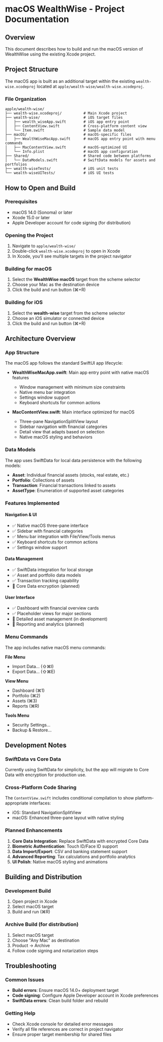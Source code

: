 # macOS WealthWise - Project Documentation

## Overview

This document describes how to build and run the macOS version of WealthWise using the existing Xcode project.

## Project Structure

The macOS app is built as an additional target within the existing `wealth-wise.xcodeproj` located at `apple/wealth-wise/wealth-wise.xcodeproj`.

### File Organization
```
apple/wealth-wise/
├── wealth-wise.xcodeproj/          # Main Xcode project
├── wealth-wise/                    # iOS target files
│   ├── wealth_wiseApp.swift        # iOS app entry point
│   ├── ContentView.swift           # Cross-platform content view
│   └── Item.swift                  # Sample data model
├── macOS/                          # macOS-specific files
│   ├── WealthWiseMacApp.swift      # macOS app entry point with menu commands
│   ├── MacContentView.swift        # macOS-optimized UI
│   └── Info.plist                  # macOS app configuration
├── Shared/                         # Shared code between platforms
│   └── DataModels.swift            # SwiftData models for assets and portfolios
├── wealth-wiseTests/               # iOS unit tests
└── wealth-wiseUITests/             # iOS UI tests
```

## How to Open and Build

### Prerequisites
- macOS 14.0 (Sonoma) or later
- Xcode 15.0 or later
- Apple Developer account for code signing (for distribution)

### Opening the Project
1. Navigate to `apple/wealth-wise/`
2. Double-click `wealth-wise.xcodeproj` to open in Xcode
3. In Xcode, you'll see multiple targets in the project navigator

### Building for macOS
1. Select the **WealthWise macOS** target from the scheme selector
2. Choose your Mac as the destination device
3. Click the build and run button (⌘+R)

### Building for iOS
1. Select the **wealth-wise** target from the scheme selector  
2. Choose an iOS simulator or connected device
3. Click the build and run button (⌘+R)

## Architecture Overview

### App Structure

The macOS app follows the standard SwiftUI app lifecycle:

- **WealthWiseMacApp.swift**: Main app entry point with native macOS features
  - Window management with minimum size constraints
  - Native menu bar integration
  - Settings window support
  - Keyboard shortcuts for common actions

- **MacContentView.swift**: Main interface optimized for macOS
  - Three-pane NavigationSplitView layout
  - Sidebar navigation with financial categories
  - Detail view that adapts based on selection
  - Native macOS styling and behaviors

### Data Models

The app uses SwiftData for local data persistence with the following models:

- **Asset**: Individual financial assets (stocks, real estate, etc.)
- **Portfolio**: Collections of assets
- **Transaction**: Financial transactions linked to assets
- **AssetType**: Enumeration of supported asset categories

### Features Implemented

#### Navigation & UI
- ✅ Native macOS three-pane interface
- ✅ Sidebar with financial categories
- ✅ Menu bar integration with File/View/Tools menus
- ✅ Keyboard shortcuts for common actions
- ✅ Settings window support

#### Data Management
- ✅ SwiftData integration for local storage
- ✅ Asset and portfolio data models
- ✅ Transaction tracking capability
- 🚧 Core Data encryption (planned)

#### User Interface
- ✅ Dashboard with financial overview cards
- ✅ Placeholder views for major sections
- 🚧 Detailed asset management (in development)
- 🚧 Reporting and analytics (planned)

### Menu Commands

The app includes native macOS menu commands:

**File Menu**
- Import Data... (⇧⌘I)
- Export Data... (⇧⌘E)

**View Menu**  
- Dashboard (⌘1)
- Portfolio (⌘2)
- Assets (⌘3)
- Reports (⌘R)

**Tools Menu**
- Security Settings...
- Backup & Restore...

## Development Notes

### SwiftData vs Core Data
Currently using SwiftData for simplicity, but the app will migrate to Core Data with encryption for production use.

### Cross-Platform Code Sharing
The `ContentView.swift` includes conditional compilation to show platform-appropriate interfaces:
- iOS: Standard NavigationSplitView
- macOS: Enhanced three-pane layout with native styling

### Planned Enhancements
1. **Core Data Integration**: Replace SwiftData with encrypted Core Data
2. **Biometric Authentication**: Touch ID/Face ID support
3. **Data Import/Export**: CSV and banking statement support  
4. **Advanced Reporting**: Tax calculations and portfolio analytics
5. **UI Polish**: Native macOS styling and animations

## Building and Distribution

### Development Build
1. Open project in Xcode
2. Select macOS target
3. Build and run (⌘R)

### Archive Build (for distribution)
1. Select macOS target
2. Choose "Any Mac" as destination
3. Product → Archive
4. Follow code signing and notarization steps

## Troubleshooting

### Common Issues
- **Build errors**: Ensure macOS 14.0+ deployment target
- **Code signing**: Configure Apple Developer account in Xcode preferences
- **SwiftData errors**: Clean build folder and rebuild

### Getting Help
- Check Xcode console for detailed error messages
- Verify all file references are correct in project navigator
- Ensure proper target membership for shared files